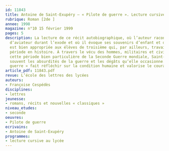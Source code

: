 ```yaml
---
id: 11843
title: Antoine de Saint-Exupéry – « Pilote de guerre ». Lecture cursive
rubrique: Roman [2de ]
annee: 1998
magazine: n°10 15 février 1999
pages: 5
description: La lecture de ce récit autobiographique, où l’auteur raconte son expérience
  d’aviateur durant l’exode et où il évoque ses souvenirs d’enfant et d’adolescent,
  est bien appropriée aux élèves de troisième qui, par ailleurs, travaillent cette
  période en histoire. À travers le vécu des hommes, militaires et civils, pendant
  cette période bien particulière de la Seconde Guerre mondiale, Saint-Exupéry dénonce
  souvent les absurdités de la guerre et les dégâts qu’elle occasionne. « Pilote de
  guerre » fait réfléchir sur la condition humaine et valorise le courage et l’amitié.
article_pdf: 11843.pdf
revue: L’école des lettres des lycées
auteurs:
- Françoise Cespédès
disciplines:
- lettres
jeunesse:
- romans, récits et nouvelles « classiques »
niveau_etudes:
- seconde
oeuvres:
- Pilote de guerre
ecrivains:
- Antoine de Saint-Exupéry
programmes:
- lecture cursive au lycée
---
```

